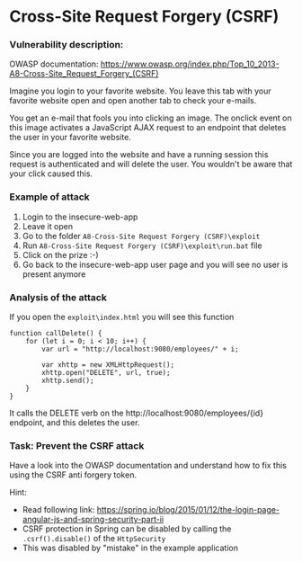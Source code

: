 # Cross-Site Request Forgery (CSRF)

### Vulnerability description:

OWASP documentation: https://www.owasp.org/index.php/Top_10_2013-A8-Cross-Site_Request_Forgery_(CSRF)

Imagine you login to your favorite website. You leave this tab with your favorite website open and open another tab to check your e-mails.

You get an e-mail that fools you into clicking an image. The onclick event on this image activates a JavaScript AJAX request to an endpoint that deletes the user in your favorite website.

Since you are logged into the website and have a running session this request is authenticated and will delete the user. You wouldn't be aware that your click caused this.


### Example of attack

1. Login to the insecure-web-app
2. Leave it open
3. Go to the folder `A8-Cross-Site Request Forgery (CSRF)\exploit`
4. Run `A8-Cross-Site Request Forgery (CSRF)\exploit\run.bat` file
5. Click on the prize :-)
6. Go back to the insecure-web-app user page and you will see no user is present anymore

### Analysis of the attack

If you open the `exploit\index.html` you will see this function

```
function callDelete() {
    for (let i = 0; i < 10; i++) {
        var url = "http://localhost:9080/employees/" + i;
        
        var xhttp = new XMLHttpRequest();
        xhttp.open("DELETE", url, true);
        xhttp.send();
    }
}
```

It calls the DELETE verb on the http://localhost:9080/employees/{id} endpoint, and this deletes the user.

### Task: Prevent the CSRF attack

Have a look into the OWASP documentation and understand how to fix this using the CSRF anti forgery token.

Hint: 
* Read following link: https://spring.io/blog/2015/01/12/the-login-page-angular-js-and-spring-security-part-ii
* CSRF protection in Spring can be disabled by calling the `.csrf().disable()` of the `HttpSecurity`
* This was disabled by "mistake" in the example application